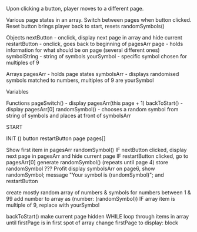 Upon clicking a button, player moves to a different page.


Various page states in an array. 
Switch between pages when button clicked.
Reset button brings player back to start, resets randomSymbols()

Objects
    nextButton -  onclick, display next page in array and hide current
    restartButton - onclick, goes back to beginning of pagesArr
    page - holds information for what should be on page (several different ones)
    symbolString - string of symbols
    yourSymbol - specific symbol chosen for multiples of 9


Arrays
    pagesArr - holds page states
    symbolsArr - displays randomised symbols matched to numbers, multiples of 9 are yourSymbol

Variables
    

Functions
    pageSwitch() - display pagesArr(this page + 1)
    backToStart() - display pagesArr[0]
    randomSymbol() - chooses a random symbol from string of symbols and places at front of symbolsArr


START

INIT ()
    button
    restartButton
    page
    pages[]

Show first item in pagesArr
randomSymbol()
IF nextButton clicked, display next page in pagesArr and hide current page
IF restartButton clicked, go to pagesArr[0]
generate randomSymbol()
(repeats until page 4)
store randomSymbol
???
Profit
display symbolsArr
on page6, show randomSymbol; message "Your symbol is (randomSymbol)"; and restartButton


create mostly random array of numbers & symbols
for numbers between 1 & 99
    add number to array as (number: (randomSymbol))
IF array item is multiple of 9, replace with yourSymbol

backToStart()
    make current page hidden
    WHILE loop through items in array
        until firstPage is in first spot of array
    change firstPage to display: block